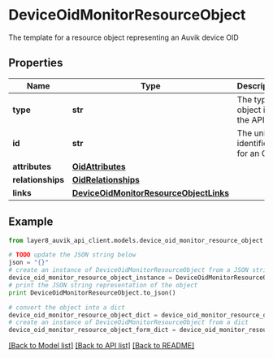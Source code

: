 # DeviceOidMonitorResourceObject

The template for a resource object representing an Auvik device OID

## Properties
Name | Type | Description | Notes
------------ | ------------- | ------------- | -------------
**type** | **str** | The type of object in the API | [optional] 
**id** | **str** | The unique identifier for an OID | [optional] 
**attributes** | [**OidAttributes**](OidAttributes.md) |  | [optional] 
**relationships** | [**OidRelationships**](OidRelationships.md) |  | [optional] 
**links** | [**DeviceOidMonitorResourceObjectLinks**](DeviceOidMonitorResourceObjectLinks.md) |  | [optional] 

## Example

```python
from layer8_auvik_api_client.models.device_oid_monitor_resource_object import DeviceOidMonitorResourceObject

# TODO update the JSON string below
json = "{}"
# create an instance of DeviceOidMonitorResourceObject from a JSON string
device_oid_monitor_resource_object_instance = DeviceOidMonitorResourceObject.from_json(json)
# print the JSON string representation of the object
print DeviceOidMonitorResourceObject.to_json()

# convert the object into a dict
device_oid_monitor_resource_object_dict = device_oid_monitor_resource_object_instance.to_dict()
# create an instance of DeviceOidMonitorResourceObject from a dict
device_oid_monitor_resource_object_form_dict = device_oid_monitor_resource_object.from_dict(device_oid_monitor_resource_object_dict)
```
[[Back to Model list]](../README.md#documentation-for-models) [[Back to API list]](../README.md#documentation-for-api-endpoints) [[Back to README]](../README.md)


